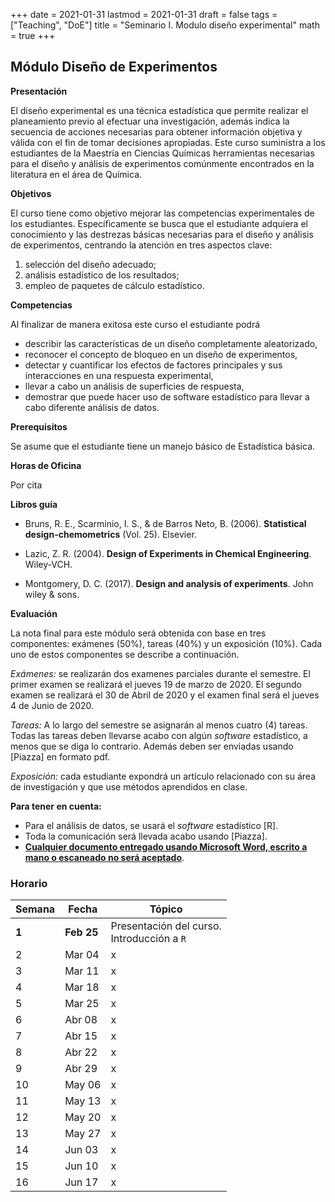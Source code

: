 +++
date      = 2021-01-31
lastmod   = 2021-01-31
draft     = false
tags      = ["Teaching", "DoE"]
title     = "Seminario I. Modulo diseño experimental"
math      = true
+++

## Módulo Diseño de Experimentos

**Presentación**

El diseño experimental es una técnica estadística que permite realizar el planeamiento previo al efectuar una investigación, además indica la secuencia de acciones necesarias para obtener información objetiva y válida con el fin de tomar decisiones apropiadas. Este curso suministra a los estudiantes de la Maestría en Ciencias Químicas herramientas necesarias para el diseño y análisis de experimentos comúnmente encontrados en la literatura en el área de Química.


**Objetivos**

El curso tiene como objetivo mejorar las competencias experimentales de los estudiantes. Específicamente  se busca que el estudiante adquiera el conocimiento y las destrezas básicas necesarias para el diseño y análisis de experimentos, centrando la atención en tres aspectos clave:

1. selección del diseño adecuado;
2. análisis estadístico de los resultados;
3. empleo de paquetes de cálculo estadístico.

**Competencias**

Al finalizar de manera exitosa este curso el estudiante podrá

* describir las características de un diseño completamente aleatorizado,
* reconocer el concepto de bloqueo en un diseño de experimentos,
* detectar y cuantificar los efectos de factores principales y sus interacciones en una respuesta experimental,
* llevar a cabo un análisis de superficies de respuesta,
* demostrar que puede hacer uso de software estadístico para llevar a cabo diferente análisis de datos.

**Prerequisitos**

Se asume que el estudiante tiene un manejo básico de Estadística básica.

**Horas de Oficina**

Por cita

**Libros guía**

- Bruns, R. E., Scarminio, I. S., & de Barros Neto, B. (2006). **Statistical design-chemometrics** (Vol. 25). Elsevier.

- Lazic, Z. R. (2004). **Design of Experiments in Chemical Engineering**. Wiley-VCH.

- Montgomery, D. C. (2017). **Design and analysis of experiments**. John wiley & sons.


**Evaluación**

La nota final para este módulo será obtenida con base en tres componentes: exámenes (50%), tareas (40%) y un exposición (10%). Cada uno de estos componentes se describe a continuación.

*Exámenes:* se realizarán dos examenes parciales durante el semestre. El primer examen se realizará el jueves 19 de marzo de 2020. El segundo examen se realizará el 30 de Abril de 2020 y el examen final será el jueves 4 de Junio de 2020.

*Tareas:* A lo largo del semestre se asignarán al menos cuatro (4) tareas. Todas las tareas deben llevarse acabo con algún *software* estadístico, a menos que se diga lo contrario. Además deben ser enviadas usando [Piazza] en formato pdf.


*Exposición:* cada estudiante expondrá un artículo relacionado con su área de investigación y que use métodos aprendidos en clase.

**Para tener en cuenta:**

- Para el análisis de datos, se usará el *software* estadístico [R].
- Toda la comunicación será llevada acabo usando [Piazza].
- __[Cualquier documento entregado usando Microsoft Word, escrito a mano o escaneado no será aceptado](http://www.gnu.org/philosophy/no-word-attachments.html)__.


### Horario

Semana | Fecha | Tópico
---| ---| ---
**1**  | **Feb 25** | Presentación del curso. <br> Introducción a `R`
2  | Mar 04 | x
3  | Mar 11 | x
4  | Mar 18 | x
5  | Mar 25 | x
6  | Abr 08 | x
7  | Abr 15 | x
8  | Abr 22 | x
9  | Abr 29 | x
10  | May 06 | x
11  | May 13 | x
12  | May 20 | x
13  | May 27 | x
14  | Jun 03 | x
15  | Jun 10 | x
16  | Jun 17 | x

